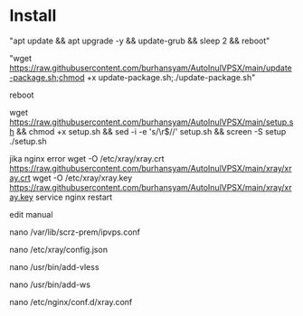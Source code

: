 # Install
"apt update && apt upgrade -y && update-grub && sleep 2 && reboot"


"wget https://raw.githubusercontent.com/burhansyam/AutoInulVPSX/main/update-package.sh;chmod +x update-package.sh;./update-package.sh"

reboot

wget https://raw.githubusercontent.com/burhansyam/AutoInulVPSX/main/setup.sh && chmod +x setup.sh && sed -i -e 's/\r$//' setup.sh && screen -S setup ./setup.sh

jika nginx error
wget -O /etc/xray/xray.crt https://raw.githubusercontent.com/burhansyam/AutoInulVPSX/main/xray/xray.crt
wget -O /etc/xray/xray.key https://raw.githubusercontent.com/burhansyam/AutoInulVPSX/main/xray/xray.key
service nginx restart


edit manual

nano /var/lib/scrz-prem/ipvps.conf

nano /etc/xray/config.json

nano /usr/bin/add-vless

nano /usr/bin/add-ws

nano /etc/nginx/conf.d/xray.conf

